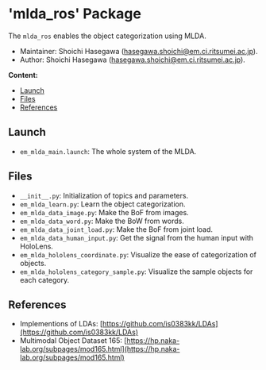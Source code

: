 # 'mlda_ros' Package

The `mlda_ros` enables the object categorization using MLDA.

*   Maintainer: Shoichi Hasegawa ([hasegawa.shoichi@em.ci.ritsumei.ac.jp](mailto:hasegawa.shoichi@em.ci.ritsumei.ac.jp)).
*   Author: Shoichi Hasegawa ([hasegawa.shoichi@em.ci.ritsumei.ac.jp](mailto:hasegawa.shoichi@em.ci.ritsumei.ac.jp)).

**Content:**

*   [Launch](#launch)
*   [Files](#files)
*   [References](#references)

## Launch

*   `em_mlda_main.launch`: The whole system of the MLDA.

## Files

*   `__init__.py`: Initialization of topics and parameters.
*   `em_mlda_learn.py`: Learn the object categorization.
*   `em_mlda_data_image.py`: Make the BoF from images.
*   `em_mlda_data_word.py`: Make the BoW from words.
*   `em_mlda_data_joint_load.py`: Make the BoF from joint load.
*   `em_mlda_data_human_input.py`: Get the signal from the human input with HoloLens.
*   `em_mlda_hololens_coordinate.py`: Visualize the ease of categorization of objects.
*   `em_mlda_hololens_category_sample.py`: Visualize the sample objects for each category.

## References
*   Implementions of LDAs: [https://github.com/is0383kk/LDAs](https://github.com/is0383kk/LDAs)
*   Multimodal Object Dataset 165: [https://hp.naka-lab.org/subpages/mod165.html](https://hp.naka-lab.org/subpages/mod165.html)
